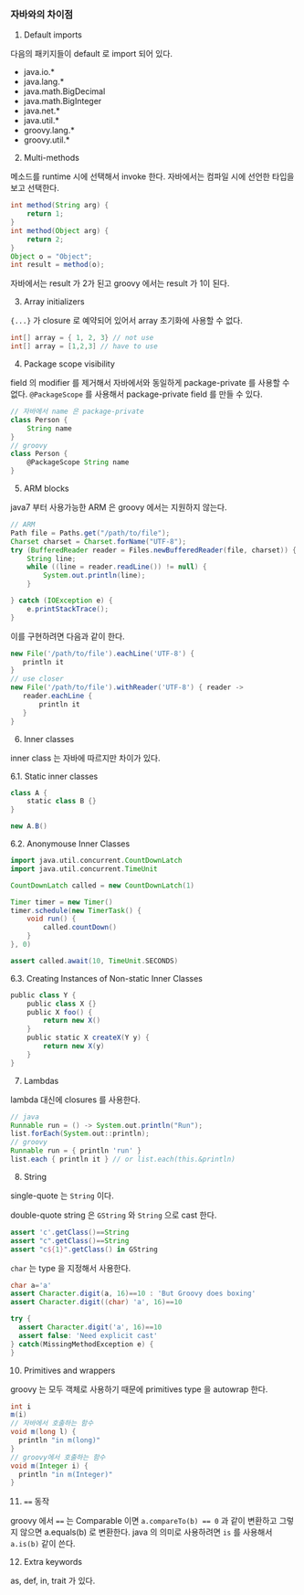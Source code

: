 ### 자바와의 차이점

1. Default imports

다음의 패키지들이 default 로 import 되어 있다.


- java.io.*
- java.lang.*
- java.math.BigDecimal
- java.math.BigInteger
- java.net.*
- java.util.*
- groovy.lang.*
- groovy.util.*

2. Multi-methods

메소드를 runtime 시에 선택해서 invoke 한다. 자바에서는 컴파일 시에 선언한 타입을 보고 선택한다.

```java
int method(String arg) {
    return 1;
}
int method(Object arg) {
    return 2;
}
Object o = "Object";
int result = method(o);
```

자바에서는 result 가 2가 된고 groovy 에서는 result 가 1이 된다.

3. Array initializers

`{...}` 가 closure 로 예약되어 있어서 array 초기화에 사용할 수 없다.

```groovy
int[] array = { 1, 2, 3} // not use
int[] array = [1,2,3] // have to use
```

4. Package scope visibility

field 의 modifier 를 제거해서 자바에서와 동일하게 package-private 를 사용할 수 없다. `@PackageScope` 를 사용해서 package-private field 를 만들 수 있다.

```groovy
// 자바에서 name 은 package-private
class Person {
    String name
}
// groovy
class Person {
    @PackageScope String name
}
```

5. ARM blocks

java7 부터 사용가능한 ARM 은 groovy 에서는 지원하지 않는다.

```java
// ARM
Path file = Paths.get("/path/to/file");
Charset charset = Charset.forName("UTF-8");
try (BufferedReader reader = Files.newBufferedReader(file, charset)) {
    String line;
    while ((line = reader.readLine()) != null) {
        System.out.println(line);
    }

} catch (IOException e) {
    e.printStackTrace();
}
```

이를 구현하려면 다음과 같이 한다.

```groovy
new File('/path/to/file').eachLine('UTF-8') {
   println it
}
// use closer
new File('/path/to/file').withReader('UTF-8') { reader ->
   reader.eachLine {
       println it
   }
}
```

6. Inner classes

inner class 는 자바에 따르지만 차이가 있다.

6.1. Static inner classes

```groovy
class A {
    static class B {}
}

new A.B()
```

6.2. Anonymouse Inner Classes

```groovy
import java.util.concurrent.CountDownLatch
import java.util.concurrent.TimeUnit

CountDownLatch called = new CountDownLatch(1)

Timer timer = new Timer()
timer.schedule(new TimerTask() {
    void run() {
        called.countDown()
    }
}, 0)

assert called.await(10, TimeUnit.SECONDS)
```

6.3. Creating Instances of Non-static Inner Classes

```groovy
public class Y {
    public class X {}
    public X foo() {
        return new X()
    }
    public static X createX(Y y) {
        return new X(y)
    }
}
```

7. Lambdas

lambda 대신에 closures 를 사용한다.

```groovy
// java
Runnable run = () -> System.out.println("Run");
list.forEach(System.out::println);
// groovy
Runnable run = { println 'run' }
list.each { println it } // or list.each(this.&println)
```

8. String

single-quote 는 `String` 이다.

double-quote string 은 `GString` 와 `String` 으로 cast 한다.

```groovy
assert 'c'.getClass()==String
assert "c".getClass()==String
assert "c${1}".getClass() in GString
```

`char` 는 type 을 지정해서 사용한다.

```groovy
char a='a'
assert Character.digit(a, 16)==10 : 'But Groovy does boxing'
assert Character.digit((char) 'a', 16)==10

try {
  assert Character.digit('a', 16)==10
  assert false: 'Need explicit cast'
} catch(MissingMethodException e) {
}
```

10. Primitives and wrappers

groovy 는 모두 객체로 사용하기 때문에 primitives type 을 autowrap 한다.

```groovy
int i
m(i)
// 자바에서 호출하는 함수
void m(long l) {           
  println "in m(long)"
}
// groovy에서 호출하는 함수
void m(Integer i) {        
  println "in m(Integer)"
}
```

11. `==` 동작

groovy 에서 `==` 는 Comparable 이면  `a.compareTo(b) == 0` 과 같이 변환하고 그렇지 않으면 a.equals(b) 로 변환한다. java 의 의미로 사용하려면 `is` 를 사용해서  `a.is(b)`  같이 쓴다.

12. Extra keywords

as, def, in, trait 가 있다.
